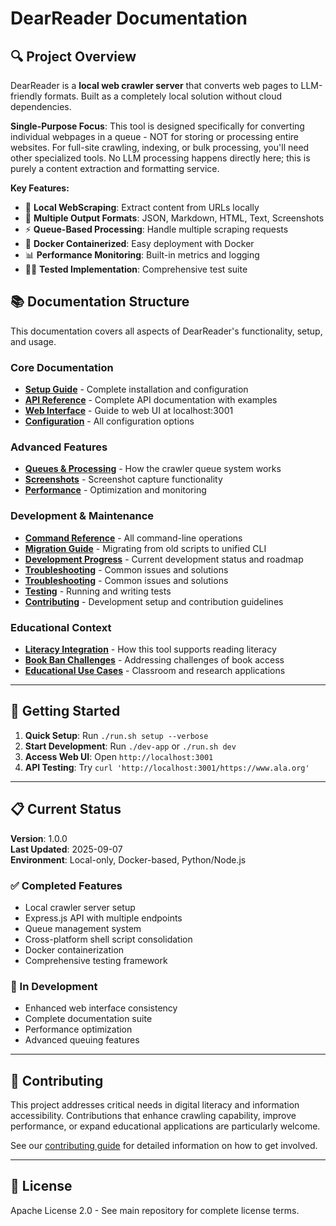 # DearReader Documentation

## 🔍 Project Overview

DearReader is a **local web crawler server** that converts web pages to LLM-friendly formats. Built as a completely local solution without cloud dependencies.

**Single-Purpose Focus**: This tool is designed specifically for converting individual webpages in a queue - NOT for storing or processing entire websites. For full-site crawling, indexing, or bulk processing, you'll need other specialized tools. No LLM processing happens directly here; this is purely a content extraction and formatting service.

**Key Features:**
- 🚀 **Local WebScraping**: Extract content from URLs locally
- 📄 **Multiple Output Formats**: JSON, Markdown, HTML, Text, Screenshots
- ⚡ **Queue-Based Processing**: Handle multiple scraping requests
- 🐳 **Docker Containerized**: Easy deployment with Docker
- 📊 **Performance Monitoring**: Built-in metrics and logging
- 👨‍🔬 **Tested Implementation**: Comprehensive test suite

## 📚 Documentation Structure

This documentation covers all aspects of DearReader's functionality, setup, and usage.

### Core Documentation
- **[Setup Guide](./setup.md)** - Complete installation and configuration
- **[API Reference](./api.md)** - Complete API documentation with examples
- **[Web Interface](./web-interface.md)** - Guide to web UI at localhost:3001
- **[Configuration](./configuration.md)** - All configuration options

### Advanced Features
- **[Queues & Processing](./queues.md)** - How the crawler queue system works
- **[Screenshots](./screenshots.md)** - Screenshot capture functionality
- **[Performance](./performance.md)** - Optimization and monitoring

### Development & Maintenance
- **[Command Reference](./commands.md)** - All command-line operations
- **[Migration Guide](./migration.md)** - Migrating from old scripts to unified CLI
- **[Development Progress](./CLINE_INPROGRESS.md)** - Current development status and roadmap
- **[Troubleshooting](./troubleshooting.md)** - Common issues and solutions
- **[Troubleshooting](./troubleshooting.md)** - Common issues and solutions
- **[Testing](./testing.md)** - Running and writing tests
- **[Contributing](./contributing.md)** - Development setup and contribution guidelines

### Educational Context
- **[Literacy Integration](./literacy.md)** - How this tool supports reading literacy
- **[Book Ban Challenges](./book-bans.md)** - Addressing challenges of book access
- **[Educational Use Cases](./education.md)** - Classroom and research applications

---

## 🚀 Getting Started

1. **Quick Setup**: Run `./run.sh setup --verbose`
2. **Start Development**: Run `./dev-app` or `./run.sh dev`
3. **Access Web UI**: Open `http://localhost:3001`
4. **API Testing**: Try `curl 'http://localhost:3001/https://www.ala.org'`

---

## 📋 Current Status

**Version**: 1.0.0  
**Last Updated**: 2025-09-07  
**Environment**: Local-only, Docker-based, Python/Node.js  

### ✅ Completed Features
- Local crawler server setup
- Express.js API with multiple endpoints
- Queue management system
- Cross-platform shell script consolidation
- Docker containerization
- Comprehensive testing framework

### 🔄 In Development
- Enhanced web interface consistency
- Complete documentation suite
- Performance optimization
- Advanced queuing features

---

## 🤝 Contributing

This project addresses critical needs in digital literacy and information accessibility. Contributions that enhance crawling capability, improve performance, or expand educational applications are particularly welcome.

See our [contributing guide](./contributing.md) for detailed information on how to get involved.

---

## 📄 License

Apache License 2.0 - See main repository for complete license terms.
